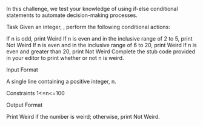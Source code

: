 In this challenge, we test your knowledge of using if-else conditional statements to automate decision-making processes.

Task
Given an integer, , perform the following conditional actions:

If n is odd, print Weird
If n is even and in the inclusive range of 2 to 5, print Not Weird
If n is even and in the inclusive range of 6 to 20, print Weird
If n is even and greater than 20, print Not Weird
Complete the stub code provided in your editor to print whether or not n is weird.

Input Format

A single line containing a positive integer, n.

Constraints
1<=n<=100

Output Format

Print Weird if the number is weird; otherwise, print Not Weird.